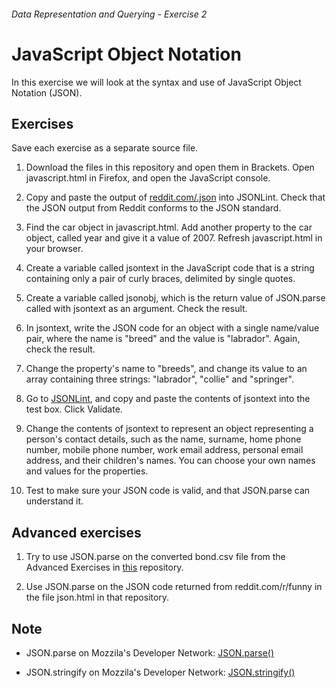 ###### Data Representation and Querying - Exercise 2
# JavaScript Object Notation
In this exercise we will look at the syntax and use of JavaScript Object Notation (JSON).

## Exercises
Save each exercise as a separate source file.

1. Download the files in this repository and open them in Brackets. Open javascript.html in Firefox, and open the JavaScript console.

1. Copy and paste the output of [reddit.com/.json](http://www.reddit.com/.json) into JSONLint. Check that the JSON output from Reddit conforms to the JSON standard.

1. Find the car object in javascript.html. Add another property to the car object, called year and give it a value of 2007. Refresh javascript.html in your browser.

1. Create a variable called jsontext in the JavaScript code that is a string containing only a pair of curly braces, delimited by single quotes.

1. Create a variable called jsonobj, which is the return value of JSON.parse called with jsontext as an argument. Check the result.

1. In jsontext, write the JSON code for an object with a single name/value pair, where the name is "breed" and the value is "labrador". Again, check the result.

1. Change the property's name to "breeds", and change its value to an array containing three strings: "labrador", "collie" and "springer".

1. Go to [JSONLint](http://jsonlint.com/), and copy and paste the contents of jsontext into the test box. Click Validate.

1. Change the contents of jsontext to represent an object representing a person's contact details, such as the name, surname, home phone number, mobile phone number, work email address, personal email address, and their children's names. You can choose your own names and values for the properties.

1. Test to make sure your JSON code is valid, and that JSON.parse can understand it.

## Advanced exercises

1. Try to use JSON.parse on the converted bond.csv file from the Advanced Exercises in [this](https://github.com/data-representation/json-introduction) repository.

1. Use JSON.parse on the JSON code returned from reddit.com/r/funny in the file json.html in that repository.

## Note

- JSON.parse on Mozzila's Developer Network: [JSON.parse()](https://developer.mozilla.org/en-US/docs/Web/JavaScript/Reference/Global_Objects/JSON/parse#Syntax)

- JSON.stringify on Mozzila's Developer Network: [JSON.stringify()](https://developer.mozilla.org/en-US/docs/Web/JavaScript/Reference/Global_Objects/JSON/stringify)

